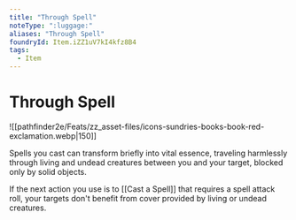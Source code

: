 ```yaml
---
title: "Through Spell"
noteType: ":luggage:"
aliases: "Through Spell"
foundryId: Item.iZZ1uV7kI4kfz8B4
tags:
  - Item
---
```


# Through Spell
![[pathfinder2e/Feats/zz_asset-files/icons-sundries-books-book-red-exclamation.webp|150]]

Spells you cast can transform briefly into vital essence, traveling harmlessly through living and undead creatures between you and your target, blocked only by solid objects.

If the next action you use is to [[Cast a Spell]] that requires a spell attack roll, your targets don't benefit from cover provided by living or undead creatures.
